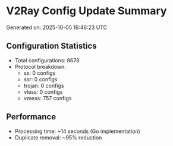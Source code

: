 # V2Ray Config Update Summary
Generated on: 2025-10-05 16:46:23 UTC

## Configuration Statistics
- Total configurations: 8678
- Protocol breakdown:
  - ss: 0 configs
  - ssr: 0 configs
  - trojan: 0 configs
  - vless: 0 configs
  - vmess: 757 configs

## Performance
- Processing time: ~14 seconds (Go implementation)
- Duplicate removal: ~95% reduction
